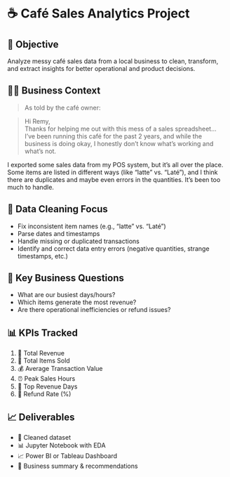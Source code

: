 # ☕ Café Sales Analytics Project

## 📌 Objective
Analyze messy café sales data from a local business to clean, transform, and extract insights for better operational and product decisions.

## 👨‍💼 Business Context
> As told by the café owner:

> Hi Remy,  
> Thanks for helping me out with this mess of a sales spreadsheet...  
I’ve been running this café for the past 2 years, and while the business is doing okay, I honestly don’t know what’s working and what’s not.

I exported some sales data from my POS system, but it’s all over the place. Some items are listed in different ways (like “latte” vs. “Laté”), and I think there are duplicates and maybe even errors in the quantities. It’s been too much to handle.
> 

## 🧽 Data Cleaning Focus
- Fix inconsistent item names (e.g., “latte” vs. “Laté”)
- Parse dates and timestamps
- Handle missing or duplicated transactions
- Identify and correct data entry errors (negative quantities, strange timestamps, etc.)

## 🔎 Key Business Questions
- What are our busiest days/hours?
- Which items generate the most revenue?
- Are there operational inefficiencies or refund issues?

## 📊 KPIs Tracked
1. 🧾 Total Revenue  
2. 🥐 Total Items Sold  
3. 💰 Average Transaction Value  
4. ⏰ Peak Sales Hours  
5. 📅 Top Revenue Days  
6. 💸 Refund Rate (%)

## 📈 Deliverables
- 📌 Cleaned dataset  
- 📊 Jupyter Notebook with EDA  
- 📈 Power BI or Tableau Dashboard  
- 🧠 Business summary & recommendations
